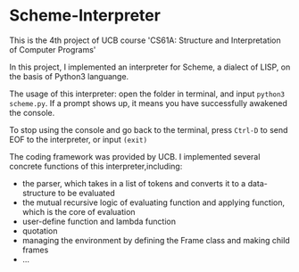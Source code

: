 # Scheme-Interpreter
This is the 4th project of UCB course 'CS61A: Structure and Interpretation of Computer Programs'

In this project, I implemented an interpreter for Scheme, a dialect of LISP, on the basis of Python3 languange.

The usage of this interpreter: open the folder in terminal, and input `python3 scheme.py`. If a prompt shows up, it means you have successfully awakened the console.

To stop using the console and go back to the terminal, press `Ctrl-D` to send EOF to the interpreter, or input `(exit)`

The coding framework was provided by UCB. I implemented several concrete functions of this interpreter,including:
- the parser, which takes in a list of tokens and converts it to a data-structure to be evaluated
- the mutual recursive logic of evaluating function and applying function, which is the core of evaluation
- user-define function and lambda function
- quotation
- managing the environment by defining the Frame class and making child frames
-  ...

